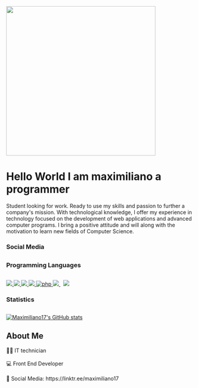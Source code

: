 <div id="header">
    <img width="400" src="https://media.giphy.com/media/UuTIijN6ih5kzV9nNI/giphy.gif" />
   <h1>Hello World I am maximiliano a programmer</h1>
    <p>
   Student looking for work. Ready to use my skills and passion to further a company's mission. With technological knowledge, I offer my experience in technology focused on the development of web applications and advanced computer programs. I bring a positive attitude and will along with the motivation to learn new fields of Computer Science.
    </p>
</div>  
<div>  
  <h3>Social Media</h3> 
  <h2></h2>
 
</div>

<h3> Programming Languages </h3>
  <h2></h2>
  
<p>
  
   <a href="https://www.w3.org/html/" target="_blank"> <img src="https://img.icons8.com/color/48/000000/html-5.png"/> </a>
    <a href="https://www.w3schools.com/css/" target="_blank"> <img src="https://img.icons8.com/color/48/000000/css3.png"/> </a>
   <a href="https://developer.mozilla.org/en-US/docs/Web/JavaScript" target="_blank"> <img src="https://img.icons8.com/color/48/000000/javascript.png"/> </a>
   <a href="https://reactjs.org/" target="_blank"> <img src="https://img.icons8.com/color/48/000000/react-native.png"/> </a>
    <a href="https://www.php.net" target="_blank"> <img src="https://img.icons8.com/ios-filled/50/000000/php-logo.png" alt="php"/> </a> 
    <a style="padding-right:8px;" href="https://www.mysql.com/" target="_blank"> <img src="https://img.icons8.com/fluent/50/000000/mysql-logo.png"/> </a>
    <a href="https://git-scm.com/" target="_blank"> <img src="https://img.icons8.com/color/48/000000/git.png"/> </a> 
    
</p>
<h3>Statistics</h3>
  <h2></h2>


[![Maximiliano17's GitHub stats](https://github-readme-stats.vercel.app/api?username=Maximiliano17)](https://github.com/anuraghazra/github-readme-stats)

<div>
<h2>About Me</h2>
👨‍💻 IT technician <br>
   <br>
💻 Front End Developer <br>
   <br>
🎯 Social Media: https://linktr.ee/maximiliano17<br>
   <br>
<br>
</div>
